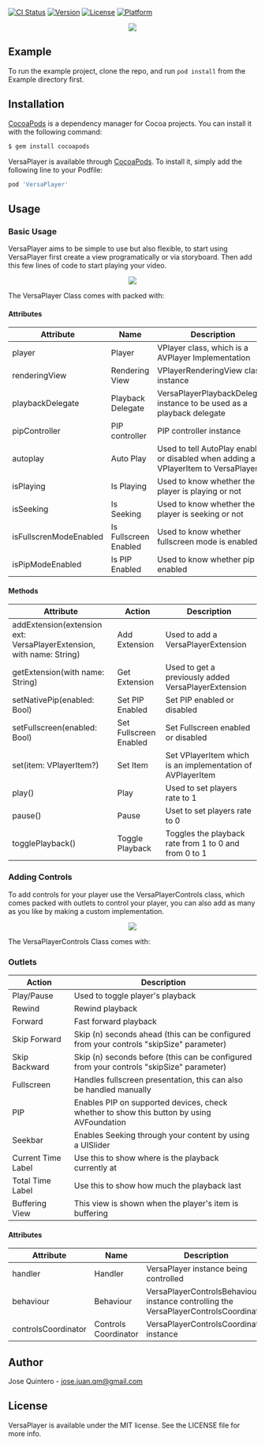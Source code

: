 [![CI Status](https://img.shields.io/travis/jose.juan.qm@gmail.com/VersaPlayer.svg?style=flat)](https://travis-ci.org/jose.juan.qm@gmail.com/VersaPlayer)
[![Version](https://img.shields.io/cocoapods/v/VersaPlayer.svg?style=flat)](https://cocoapods.org/pods/VersaPlayer)
[![License](https://img.shields.io/cocoapods/l/VersaPlayer.svg?style=flat)](https://cocoapods.org/pods/VersaPlayer)
[![Platform](https://img.shields.io/cocoapods/p/VersaPlayer.svg?style=flat)](https://cocoapods.org/pods/VersaPlayer)

<div>
  <p align="center">
    <img src="https://github.com/josejuanqm/VersaPlayer/blob/master/Image.png" />
  </p>
</div>

## Example

To run the example project, clone the repo, and run `pod install` from the Example directory first.

## Installation

[CocoaPods](http://cocoapods.org) is a dependency manager for Cocoa projects.
You can install it with the following command:

```bash
$ gem install cocoapods
```

VersaPlayer is available through [CocoaPods](https://cocoapods.org). To install
it, simply add the following line to your Podfile:

```ruby
pod 'VersaPlayer'
```

## Usage

### Basic Usage

VersaPlayer aims to be simple to use but also flexible, to start using VersaPlayer first create a view programatically or via storyboard. Then add this few lines of code to start playing your video.

<div>
  <p align="center">
    <img src="https://github.com/josejuanqm/VersaPlayer/blob/master/simple_example.png" />
  </p>
</div>

The VersaPlayer Class comes with packed with:

#### Attributes

| Attribute | Name | Description |
| --------- | -------------- | -------- |
| player | Player | VPlayer class, which is a AVPlayer Implementation |
| renderingView | Rendering View | VPlayerRenderingView class instance |
| playbackDelegate | Playback Delegate | VersaPlayerPlaybackDelegate instance to be used as a playback delegate |
| pipController | PIP controller | PIP controller instance |
| autoplay | Auto Play | Used to tell AutoPlay enabled or disabled when adding a VPlayerItem to VersaPlayer |
| isPlaying | Is Playing | Used to know whether the player is playing or not |
| isSeeking | Is Seeking | Used to know whether the player is seeking or not |
| isFullscrenModeEnabled | Is Fullscreen Enabled | Used to know whether fullscreen mode is enabled |
| isPipModeEnabled | Is PIP Enabled | Used to know whether pip is enabled |

#### Methods

| Attribute | Action | Description |
| ------------- | -------------- | -------- |
| addExtension(extension ext: VersaPlayerExtension, with name: String) | Add Extension | Used to add a VersaPlayerExtension |
| getExtension(with name: String) | Get Extension | Used to get a previously added VersaPlayerExtension |
| setNativePip(enabled: Bool) | Set PIP Enabled | Set PIP enabled or disabled |
| setFullscreen(enabled: Bool) | Set Fullscreen Enabled | Set Fullscreen enabled or disabled |
| set(item: VPlayerItem?) | Set Item | Set VPlayerItem which is an implementation of AVPlayerItem |
| play() | Play | Used to set players rate to 1 |
| pause() | Pause | Uset to set players rate to 0 |
| togglePlayback() | Toggle Playback | Toggles the playback rate from 1 to 0 and from 0 to 1 |

### Adding Controls

To add controls for your player use the VersaPlayerControls class, which comes packed with outlets to control your player, you can also add as many as you like by making a custom implementation.

<div>
  <p align="center">
    <img src="https://github.com/josejuanqm/VersaPlayer/blob/master/controls_example.png" />
  </p>
</div>

The VersaPlayerControls Class comes with:

### Outlets

| Action | Description |
| -------------- | -------- |
| Play/Pause | Used to toggle player's playback |
| Rewind | Rewind playback |
| Forward | Fast forward playback |
| Skip Forward | Skip (n) seconds ahead (this can be configured from your controls "skipSize" parameter) |
| Skip Backward | Skip (n) seconds before (this can be configured from your controls "skipSize" parameter) |
| Fullscreen | Handles fullscreen presentation, this can also be handled manually |
| PIP | Enables PIP on supported devices, check whether to show this button by using AVFoundation |
| Seekbar | Enables Seeking through your content by using a UISlider |
| Current Time Label | Use this to show where is the playback currently at |
| Total Time Label | Use this to show how much the playback last |
| Buffering View | This view is shown when the player's item is buffering |

#### Attributes

| Attribute | Name | Description |
| --------- | -------------- | -------- |
| handler | Handler | VersaPlayer instance being controlled |
| behaviour | Behaviour | VersaPlayerControlsBehaviour instance controlling the VersaPlayerControlsCoordinator |
| controlsCoordinator | Controls Coordinator | VersaPlayerControlsCoordinator instance |

## Author

Jose Quintero - jose.juan.qm@gmail.com

## License

VersaPlayer is available under the MIT license. See the LICENSE file for more info.
